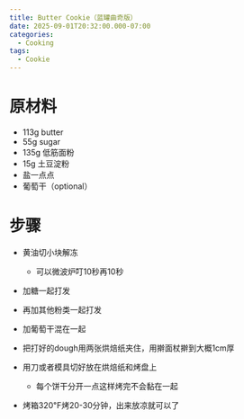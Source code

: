 ```yaml
---
title: Butter Cookie（蓝罐曲奇版）
date: 2025-09-01T20:32:00.000-07:00
categories:
  - Cooking
tags:
  - Cookie
---
```

# 原材料

* 113g butter
* 55g sugar
* 135g 低筋面粉
* 15g 土豆淀粉
* 盐一点点
* 葡萄干（optional）

# 步骤

* 黄油切小块解冻

  * 可以微波炉叮10秒再10秒
* 加糖一起打发
* 再加其他粉类一起打发
* 加葡萄干混在一起
* 把打好的dough用两张烘焙纸夹住，用擀面杖擀到大概1cm厚
* 用刀或者模具切好放在烘焙纸和烤盘上

  * 每个饼干分开一点这样烤完不会黏在一起
* 烤箱320℉烤20-30分钟，出来放凉就可以了
